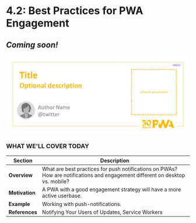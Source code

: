 # 4.2: Best Practices for PWA Engagement

## *Coming soon!*

![Placeholder Banner Only. Replace when final assets ready.](_media/week4-placeholder.jpg)

### WHAT WE'LL COVER TODAY

| Section | Description |
| ------- | ----------- |
| **Overview** | What are best practices for push notifications on PWAs? How are notifications and engagement different on desktop vs. mobile? |
| **Motivation** | A PWA with a good engagement strategy will have a more active userbase. |
| **Example** | Working with push-notifications. |
| **References** | Notifying Your Users of Updates, Service Workers |
